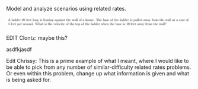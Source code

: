 Model and analyze scenarios using related rates.

![](.AD2.md.upload/paste-0.6543114945709974)

EDIT Clontz: maybe this?

asdfkjasdf

Edit Chrissy: This is a prime example of what I meant, where I would like to be able to pick from any number of similar-difficulty related rates problems. Or even within this problem, change up what information is given and what is being asked for.